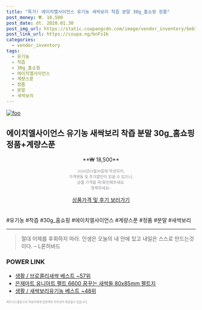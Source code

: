 ```yaml
--- 
title: "특가! 에이치엘사이언스 유기농 새싹보리 착즙 분말 30g_홈쇼핑 정품" 
post_money: ₩. 18,500 
post_date: dt. 2020.01.30 
post_img_url: https://static.coupangcdn.com/image/vendor_inventory/beb7/93404db4872f62a7a038e3969ca2239e58843cf7d61f690e6f9e2185e326.jpg 
post_link_url: https://coupa.ng/bnFs1k 
categories: 
  - vendor_inventory 
tags: 
  - 유기농 
  - 착즙 
  - 30g_홈쇼핑 
  - 에이치엘사이언스 
  - 계량스푼 
  - 정품 
  - 분말 
  - 새싹보리 
--- 
```

[![foo](https://static.coupangcdn.com/image/vendor_inventory/beb7/93404db4872f62a7a038e3969ca2239e58843cf7d61f690e6f9e2185e326.jpg)](https://coupa.ng/bnFs1k) 

## 에이치엘사이언스 유기농 새싹보리 착즙 분말 30g_홈쇼핑 정품+계량스푼 
<p style="text-align: center;">**₩ 18,500**</p> 
<p style="text-align: center;"><span style="color: #898c8f; font-family: Georgia,Times,serif; font-size: 0.75em;">2020년01월30일에 작성되어, <br>가격변동 및 추가할인이 있을 수 있으니,<br> 상품 가격을 꼭!확인해주세요.<br>행복하세요~</span> 
</p>	 
<div markdown="0" style="text-align: center;"><a href="https://coupa.ng/bnFs1k" class="btn btn--success">상품가격 및 후기 보러가기</a></div> 
<br><br> 
  #유기농 #착즙 #30g_홈쇼핑 #에이치엘사이언스 #계량스푼 #정품 #분말 #새싹보리 
<hr> 

> 절대 어제를 후회하지 마라. 인생은 오늘의  내 안에 있고 내일은 스스로 만드는것이다. – L론허바드 


### POWER LINK

* <a href="https://blog.naver.com/santokki14/221784639824" target="_blank">생활 / 브로콜리새싹 베스트 ~57위</a>
* <a href="https://blog.naver.com/sakai111/221785252634" target="_blank">은재마트 유니아트 펠트 6600 꿈꾸는 새싹들 80x85mm 펠트지</a>
* <a href="https://blog.naver.com/santokki14/221789611659" target="_blank">생활 / 새싹보리유기농 베스트 ~48위</a>

<span style="color: #898c8f; font-family: Georgia,Times,serif; font-size: 0.55em;">파트너스활동으로 작성자에게 일정액의 커미션이 제공될수 있습니다.</span> 
